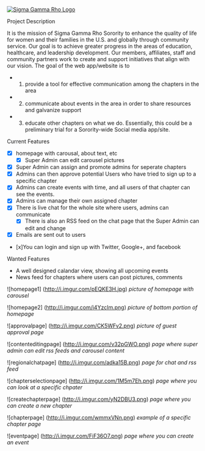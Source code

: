 [![Sigma Gamma Rho Logo](https://celectcdn.s3.amazonaws.com/images/0029/3466/SGRho-Official_Color_ShieldUPDATED_1_.png)](http://www.sgrho1922.org/home)

Project Description

It is the mission of Sigma Gamma Rho Sorority to enhance the quality of life for women and their families in the U.S. and globally through community service. Our goal is to achieve greater progress in the areas of education, healthcare, and leadership development. Our members, affiliates, staff and community partners work to create and support initiatives that align with our vision. 
The goal of the web app/website is to 
* 1. provide a tool for effective communication among the chapters in the area 
* 2. communicate about events in the area in order to share resources and galvanize support 
* 3. educate other chapters on what we do. 
Essentially, this could be a preliminary trial for a Sorority-wide Social media app/site.

Current Features
- [x] homepage with carousal, about text, etc
	- [x] Super Admin can edit carousel pictures
- [x] Super Admin can assign and promote admins for seperate chapters
- [x] Admins can then approve potential Users who have tried to sign up to a specific chapter
- [x] Admins can create events with time, and all users of that chapter can see the events.
- [x] Admins can manage their own assigned chapter
- [x] There is live chat for the whole site where users, admins can communicate
	- [x] There is also an RSS feed on the chat page that the Super Admin can edit and change
- [x] Emails are sent out to users
- [x]You can login and sign up with Twitter, Google+, and facebook

Wanted Features
- A well designed calandar view, showing all upcoming events
- News feed for chapters where users can post pictures, comments


![homepage1] (http://i.imgur.com/pEQKE3H.jpg)
*picture of homepage with carousel*

![homepage2] (http://i.imgur.com/i4YzcIm.png)
*picture of bottom portion of homepage*

![approvalpage] (http://i.imgur.com/CK5WFv2.png)
*picture of guest approval page*

![contenteditingpage] (http://i.imgur.com/v32pGWO.png)
*page where super admin can edit rss feeds and carousel content*

![regionalchatpage] (http://i.imgur.com/adka15B.png)
*page for chat and rss feed*

![chapterselectionpage] (http://i.imgur.com/1M5m7Eh.png)
*page where you can look at a specific chpater*

![createchapterpage] (http://i.imgur.com/yN2DBU3.png)
*page where you can create a new chapter*

![chapterpage] (http://i.imgur.com/wmmxVNn.png)
*example of a specific chapter page*

![eventpage] (http://i.imgur.com/FiF36O7.png)
*page where you can create an event*
